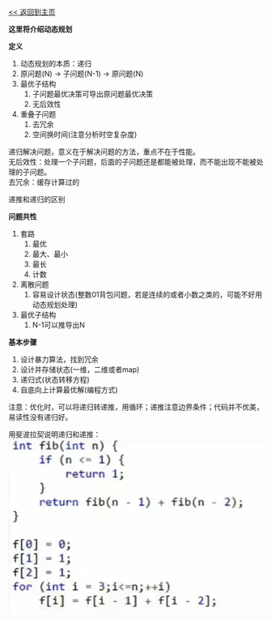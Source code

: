 [<< 返回到主页](index.md)

**这里将介绍动态规划**   

**定义**   
1. 动态规划的本质：递归   
2. 原问题(N) -> 子问题(N-1) -> 原问题(N)    
3. 最优子结构  
    1. 子问题最优决策可导出原问题最优决策  
    2. 无后效性   
4. 重叠子问题   
    1. 去冗余   
    2. 空间换时间(注意分析时空复杂度)   

递归解决问题，意义在于解决问题的方法，重点不在于性能。  
无后效性：处理一个子问题，后面的子问题还是都能被处理，而不能出现不能被处理的子问题。   
去冗余：缓存计算过的  

递推和递归的区别  

**问题共性**   
1. 套路   
    1. 最优  
    2. 最大、最小  
    3. 最长  
    4. 计数  
2. 离散问题  
    1. 容易设计状态(整数01背包问题，若是连续的或者小数之类的，可能不好用动态规划处理)   
3. 最优子结构   
    1. N-1可以推导出N  


**基本步骤**   
1. 设计暴力算法，找到冗余    
2. 设计并存储状态(一维，二维或者map)  
3. 递归式(状态转移方程)   
4. 自底向上计算最优解(编程方式)   

注意：优化时，可以将递归转递推，用循环；递推注意边界条件；代码并不优美，易读性没有递归好。  

用斐波拉契说明递归和递推：  
![递归转递推](images/fib.png)   














